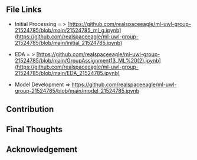 ## File Links
- Initial Processing = > [https://github.com/realspaceeagle/ml-uwl-group-21524785/blob/main/21524785_ml_g.ipynb](https://github.com/realspaceeagle/ml-uwl-group-21524785/blob/main/initial_21524785.ipynb)

- EDA = > [https://github.com/realspaceeagle/ml-uwl-group-21524785/blob/main/GroupAssignment13_ML%20(2).ipynb](https://github.com/realspaceeagle/ml-uwl-group-21524785/blob/main/EDA_21524785.ipynb)

- Model Development => https://github.com/realspaceeagle/ml-uwl-group-21524785/blob/main/model_21524785.ipynb


## Contribution



## Final Thoughts



## Acknowledgement
